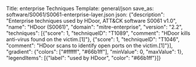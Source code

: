 Title: enterprise Techniques
Template: general/json
save_as: software/S0061/S0061-enterprise-layer.json
json: {"description": "Enterprise techniques used by HDoor, ATT&CK software S0061 v1.0", "name": "HDoor (S0061)", "domain": "mitre-enterprise", "version": "2.2", "techniques": [{"score": 1, "techniqueID": "T1089", "comment": "HDoor kills anti-virus found on the victim.[1]"}, {"score": 1, "techniqueID": "T1046", "comment": "HDoor scans to identify open ports on the victim.[1]"}], "gradient": {"colors": ["#ffffff", "#66b1ff"], "minValue": 0, "maxValue": 1}, "legendItems": [{"label": "used by HDoor", "color": "#66b1ff"}]}